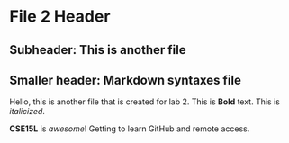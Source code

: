 # File 2 Header
## Subheader: This is another file
## Smaller header: Markdown syntaxes file

Hello, this is another file that is created for lab 2.
This is **Bold** text.
This is *italicized*. 

**CSE15L** is _awesome_! Getting to learn GitHub and remote access.
